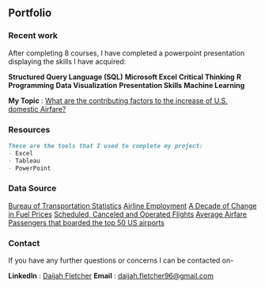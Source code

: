 ## Portfolio

### Recent work

After completing 8 courses, I have completed a powerpoint presentation displaying the skills I have acquired:

**Structured Query Language (SQL)**
**Microsoft Excel**
**Critical Thinking**
**R Programming**
**Data Visualization**
**Presentation Skills**
**Machine Learning**

**My Topic** : [What are the contributing factors to the increase of U.S. domestic Airfare?](https://1drv.ms/p/s!AnNulqUPmssjiGK_wFaKyQfRSA_O?e=1zcx2w)

### Resources

```markdown
These are the tools that I used to complete my project:
- Excel
- Tableau
- PowerPoint

```

### Data Source

[Bureau of Transportation Statistics](https://www.bts.gov/)
[Airline Employment](https://www.transtats.bts.gov/Employment/)
[A Decade of Change in Fuel Prices](https://www.bts.gov/archive/publications/special_reports_and_issue_briefs/special_report/2012_03_33/entire)
[Scheduled, Canceled and Operated Flights](https://www.bts.gov/topics/airlines-and-airports/scheduled-canceled-and-operated-flights-month-2019-2022-through-may)
[Average Airfare](https://www.bts.gov/newsroom/first-quarter-2022-average-air-fare-increases-169-first-quarter-2021)
[Passengers that boarded the top 50 US airports](https://www.bts.gov/content/passengers-boarded-top-50-us-airports)


### Contact

If you have any further questions or concerns I can be contacted on-

**LinkedIn** : [Daijah Fletcher](https://www.linkedin.com/in/daijah-fletcher-a87382115/)
**Email** : daijah.fletcher96@gmail.com
